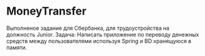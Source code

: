 # MoneyTransfer
Выполненое задание для Сбербанка, для трудоустройства на должность Junior.
Задача:
Написать приложение по переводу денежных средств между пользователями используя Spring и BD хранящуюся в памяти.
